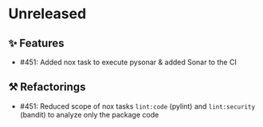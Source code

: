 # Unreleased

## ✨ Features
* #451: Added nox task to execute pysonar & added Sonar to the CI

## ⚒️ Refactorings
* #451: Reduced scope of nox tasks `lint:code` (pylint) and `lint:security` (bandit) to analyze only the package code